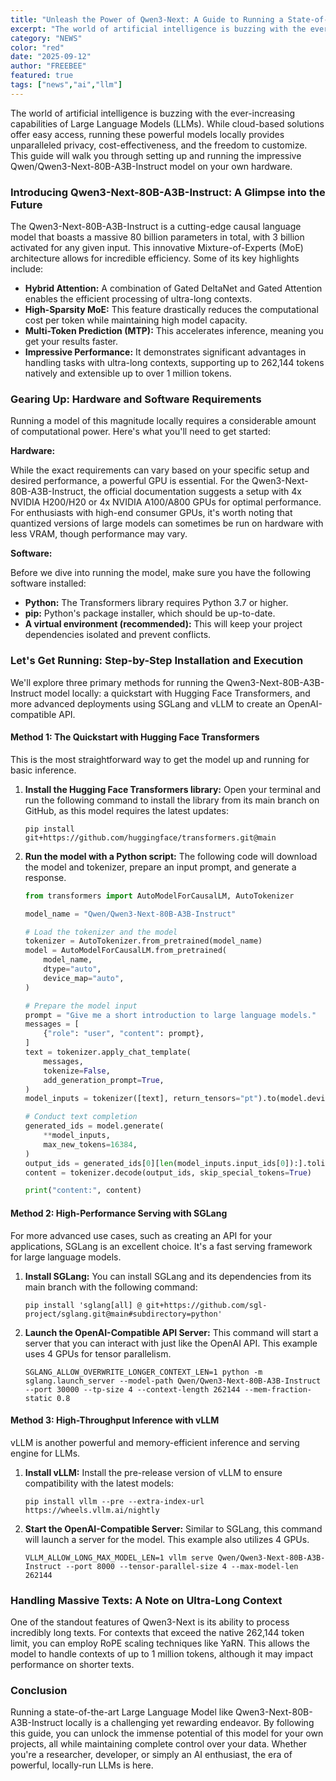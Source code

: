 ```yaml
---
title: "Unleash the Power of Qwen3-Next: A Guide to Running a State-of-the-Art LLM on Your Local Machine"
excerpt: "The world of artificial intelligence is buzzing with the ever-increasing capabilities of Large Language Models (LLMs)."
category: "NEWS"
color: "red"
date: "2025-09-12"
author: "FREEBEE"
featured: true
tags: ["news","ai","llm"]
---
```




The world of artificial intelligence is buzzing with the ever-increasing capabilities of Large Language Models (LLMs). While cloud-based solutions offer easy access, running these powerful models locally provides unparalleled privacy, cost-effectiveness, and the freedom to customize. This guide will walk you through setting up and running the impressive Qwen/Qwen3-Next-80B-A3B-Instruct model on your own hardware.

### Introducing Qwen3-Next-80B-A3B-Instruct: A Glimpse into the Future

The Qwen3-Next-80B-A3B-Instruct is a cutting-edge causal language model that boasts a massive 80 billion parameters in total, with 3 billion activated for any given input. This innovative Mixture-of-Experts (MoE) architecture allows for incredible efficiency. Some of its key highlights include:

*   **Hybrid Attention:** A combination of Gated DeltaNet and Gated Attention enables the efficient processing of ultra-long contexts.
*   **High-Sparsity MoE:** This feature drastically reduces the computational cost per token while maintaining high model capacity.
*   **Multi-Token Prediction (MTP):** This accelerates inference, meaning you get your results faster.
*   **Impressive Performance:** It demonstrates significant advantages in handling tasks with ultra-long contexts, supporting up to 262,144 tokens natively and extensible up to over 1 million tokens.

### Gearing Up: Hardware and Software Requirements

Running a model of this magnitude locally requires a considerable amount of computational power. Here's what you'll need to get started:

**Hardware:**

While the exact requirements can vary based on your specific setup and desired performance, a powerful GPU is essential. For the Qwen3-Next-80B-A3B-Instruct, the official documentation suggests a setup with 4x NVIDIA H200/H20 or 4x NVIDIA A100/A800 GPUs for optimal performance. For enthusiasts with high-end consumer GPUs, it's worth noting that quantized versions of large models can sometimes be run on hardware with less VRAM, though performance may vary.

**Software:**

Before we dive into running the model, make sure you have the following software installed:

*   **Python:** The Transformers library requires Python 3.7 or higher.
*   **pip:** Python's package installer, which should be up-to-date.
*   **A virtual environment (recommended):** This will keep your project dependencies isolated and prevent conflicts.

### Let's Get Running: Step-by-Step Installation and Execution

We'll explore three primary methods for running the Qwen3-Next-80B-A3B-Instruct model locally: a quickstart with Hugging Face Transformers, and more advanced deployments using SGLang and vLLM to create an OpenAI-compatible API.

#### Method 1: The Quickstart with Hugging Face Transformers

This is the most straightforward way to get the model up and running for basic inference.

1.  **Install the Hugging Face Transformers library:**
    Open your terminal and run the following command to install the library from its main branch on GitHub, as this model requires the latest updates:

    ```shell
    pip install git+https://github.com/huggingface/transformers.git@main
    ```

2.  **Run the model with a Python script:**
    The following code will download the model and tokenizer, prepare an input prompt, and generate a response.

    ```python
    from transformers import AutoModelForCausalLM, AutoTokenizer

    model_name = "Qwen/Qwen3-Next-80B-A3B-Instruct"

    # Load the tokenizer and the model
    tokenizer = AutoTokenizer.from_pretrained(model_name)
    model = AutoModelForCausalLM.from_pretrained(
        model_name,
        dtype="auto",
        device_map="auto",
    )

    # Prepare the model input
    prompt = "Give me a short introduction to large language models."
    messages = [
        {"role": "user", "content": prompt},
    ]
    text = tokenizer.apply_chat_template(
        messages,
        tokenize=False,
        add_generation_prompt=True,
    )
    model_inputs = tokenizer([text], return_tensors="pt").to(model.device)

    # Conduct text completion
    generated_ids = model.generate(
        **model_inputs,
        max_new_tokens=16384,
    )
    output_ids = generated_ids[0][len(model_inputs.input_ids[0]):].tolist()
    content = tokenizer.decode(output_ids, skip_special_tokens=True)

    print("content:", content)
    ```

#### Method 2: High-Performance Serving with SGLang

For more advanced use cases, such as creating an API for your applications, SGLang is an excellent choice. It's a fast serving framework for large language models.

1.  **Install SGLang:**
    You can install SGLang and its dependencies from its main branch with the following command:

    ```shell
    pip install 'sglang[all] @ git+https://github.com/sgl-project/sglang.git@main#subdirectory=python'
    ```

2.  **Launch the OpenAI-Compatible API Server:**
    This command will start a server that you can interact with just like the OpenAI API. This example uses 4 GPUs for tensor parallelism.

    ```shell
    SGLANG_ALLOW_OVERWRITE_LONGER_CONTEXT_LEN=1 python -m sglang.launch_server --model-path Qwen/Qwen3-Next-80B-A3B-Instruct --port 30000 --tp-size 4 --context-length 262144 --mem-fraction-static 0.8
    ```

#### Method 3: High-Throughput Inference with vLLM

vLLM is another powerful and memory-efficient inference and serving engine for LLMs.

1.  **Install vLLM:**
    Install the pre-release version of vLLM to ensure compatibility with the latest models:

    ```shell
    pip install vllm --pre --extra-index-url https://wheels.vllm.ai/nightly
    ```

2.  **Start the OpenAI-Compatible Server:**
    Similar to SGLang, this command will launch a server for the model. This example also utilizes 4 GPUs.

    ```shell
    VLLM_ALLOW_LONG_MAX_MODEL_LEN=1 vllm serve Qwen/Qwen3-Next-80B-A3B-Instruct --port 8000 --tensor-parallel-size 4 --max-model-len 262144
    ```

### Handling Massive Texts: A Note on Ultra-Long Context

One of the standout features of Qwen3-Next is its ability to process incredibly long texts. For contexts that exceed the native 262,144 token limit, you can employ RoPE scaling techniques like YaRN. This allows the model to handle contexts of up to 1 million tokens, although it may impact performance on shorter texts.

### Conclusion

Running a state-of-the-art Large Language Model like Qwen3-Next-80B-A3B-Instruct locally is a challenging yet rewarding endeavor. By following this guide, you can unlock the immense potential of this model for your own projects, all while maintaining complete control over your data. Whether you're a researcher, developer, or simply an AI enthusiast, the era of powerful, locally-run LLMs is here.